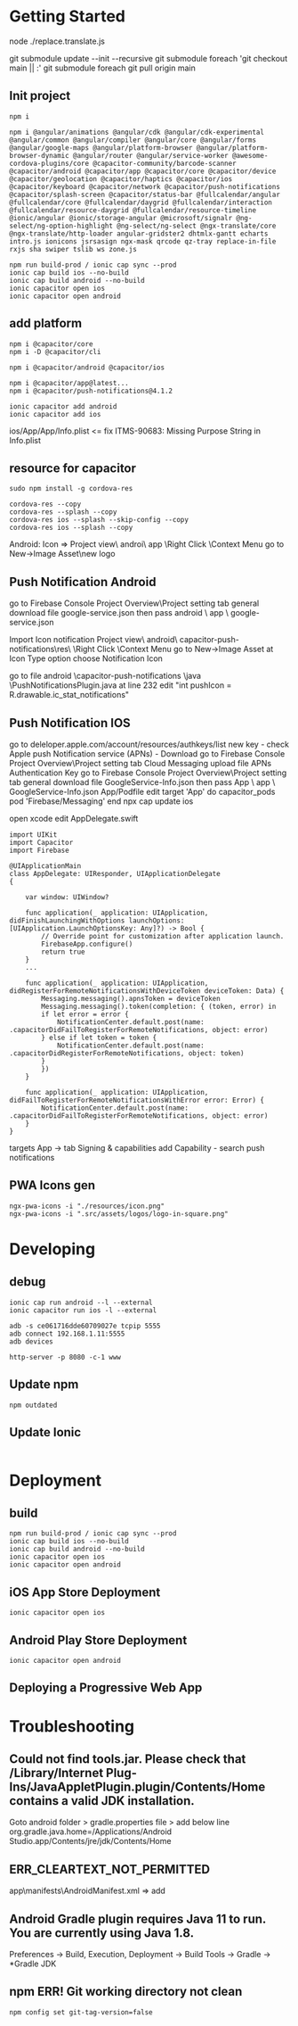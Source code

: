 # Getting Started

node ./replace.translate.js

git submodule update --init --recursive
git submodule foreach 'git checkout main || :'
git submodule foreach git pull origin main

## Init project

```
npm i

npm i @angular/animations @angular/cdk @angular/cdk-experimental @angular/common @angular/compiler @angular/core @angular/forms @angular/google-maps @angular/platform-browser @angular/platform-browser-dynamic @angular/router @angular/service-worker @awesome-cordova-plugins/core @capacitor-community/barcode-scanner @capacitor/android @capacitor/app @capacitor/core @capacitor/device @capacitor/geolocation @capacitor/haptics @capacitor/ios @capacitor/keyboard @capacitor/network @capacitor/push-notifications @capacitor/splash-screen @capacitor/status-bar @fullcalendar/angular @fullcalendar/core @fullcalendar/daygrid @fullcalendar/interaction @fullcalendar/resource-daygrid @fullcalendar/resource-timeline @ionic/angular @ionic/storage-angular @microsoft/signalr @ng-select/ng-option-highlight @ng-select/ng-select @ngx-translate/core @ngx-translate/http-loader angular-gridster2 dhtmlx-gantt echarts intro.js ionicons jsrsasign ngx-mask qrcode qz-tray replace-in-file rxjs sha swiper tslib ws zone.js

npm run build-prod / ionic cap sync --prod
ionic cap build ios --no-build
ionic cap build android --no-build
ionic capacitor open ios
ionic capacitor open android

```

## add platform

```
npm i @capacitor/core
npm i -D @capacitor/cli

npm i @capacitor/android @capacitor/ios

npm i @capacitor/app@latest...
npm i @capacitor/push-notifications@4.1.2

ionic capacitor add android
ionic capacitor add ios

```

ios/App/App/Info.plist <= fix ITMS-90683: Missing Purpose String in Info.plist

## resource for capacitor

```
sudo npm install -g cordova-res

cordova-res --copy
cordova-res --splash --copy
cordova-res ios --splash --skip-config --copy
cordova-res ios --splash --copy
```

Android:
Icon => Project view\ androi\ app \Right Click \Context Menu go to New->Image Asset\new logo

## Push Notification Android

go to Firebase Console Project Overview\Project setting tab general download file google-service.json
then pass android \ app \ google-service.json

Import Icon notification Project view\ android\ capacitor-push-notifications\res\ \Right Click \Context Menu go to New->Image Asset
at Icon Type option choose Notification Icon

go to file android \capacitor-push-notifications \java \PushNotificationsPlugin.java at line 232
edit "int pushIcon = R.drawable.ic_stat_notifications"

## Push Notification IOS

go to deleloper.apple.com/account/resources/authkeys/list new key - check Apple push Notification service (APNs) - Download
go to Firebase Console Project Overview\Project setting tab Cloud Messaging upload file APNs Authentication Key
go to Firebase Console Project Overview\Project setting tab general download file GoogleService-Info.json
then pass App \ app \ GoogleService-Info.json
App/Podfile edit
target 'App' do
capacitor_pods
pod 'Firebase/Messaging'
end
npx cap update ios

open xcode edit AppDelegate.swift

    import UIKit
    import Capacitor
    import Firebase

    @UIApplicationMain
    class AppDelegate: UIResponder, UIApplicationDelegate
    {

        var window: UIWindow?

        func application(_ application: UIApplication, didFinishLaunchingWithOptions launchOptions: [UIApplication.LaunchOptionsKey: Any]?) -> Bool {
            // Override point for customization after application launch.
            FirebaseApp.configure()
            return true
        }
        ...

        func application(_ application: UIApplication, didRegisterForRemoteNotificationsWithDeviceToken deviceToken: Data) {
            Messaging.messaging().apnsToken = deviceToken
            Messaging.messaging().token(completion: { (token, error) in
            if let error = error {
                NotificationCenter.default.post(name: .capacitorDidFailToRegisterForRemoteNotifications, object: error)
            } else if let token = token {
                NotificationCenter.default.post(name: .capacitorDidRegisterForRemoteNotifications, object: token)
            }
            })
        }

        func application(_ application: UIApplication, didFailToRegisterForRemoteNotificationsWithError error: Error) {
            NotificationCenter.default.post(name: .capacitorDidFailToRegisterForRemoteNotifications, object: error)
        }
    }

targets App -> tab Signing & capabilities add Capability - search push notifications

## PWA Icons gen

```
ngx-pwa-icons -i "./resources/icon.png"
ngx-pwa-icons -i ".src/assets/logos/logo-in-square.png"
```

# Developing

## debug

```
ionic cap run android --l --external
ionic capacitor run ios -l --external

adb -s ce061716dde60709027e tcpip 5555
adb connect 192.168.1.11:5555
adb devices

http-server -p 8080 -c-1 www
```

## Update npm

```
npm outdated
```

## Update Ionic

```

```

# Deployment

## build

```
npm run build-prod / ionic cap sync --prod
ionic cap build ios --no-build
ionic cap build android --no-build
ionic capacitor open ios
ionic capacitor open android

```

## iOS App Store Deployment

```
ionic capacitor open ios
```

## Android Play Store Deployment

```
ionic capacitor open android
```

## Deploying a Progressive Web App

# Troubleshooting

## Could not find tools.jar. Please check that /Library/Internet Plug-Ins/JavaAppletPlugin.plugin/Contents/Home contains a valid JDK installation.

Goto android folder > gradle.properties file > add below line
org.gradle.java.home=/Applications/Android Studio.app/Contents/jre/jdk/Contents/Home

## ERR_CLEARTEXT_NOT_PERMITTED

app\manifests\AndroidManifest.xml => add <application android:usesCleartextTraffic="true">

## Android Gradle plugin requires Java 11 to run. You are currently using Java 1.8.

Preferences → Build, Execution, Deployment → Build Tools → Gradle → \*Gradle JDK

## npm ERR! Git working directory not clean

```
npm config set git-tag-version=false
```

```

```
